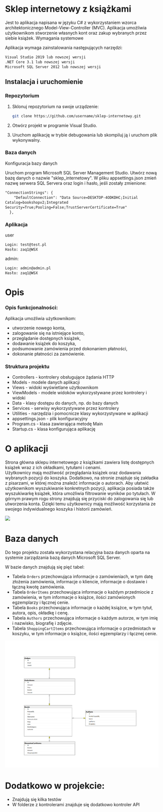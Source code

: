 ﻿# Sklep internetowy z książkami

Jest to aplikacja napisana w języku C# z wykorzystaniem wzorca architektonicznego Model-View-Controller (MVC). Aplikacja umożliwia użytkownikom stworzenie własnych kont oraz zakup wybranych przez siebie książek.
Wymagania systemowe

Aplikacja wymaga zainstalowania następujących narzędzi:

    Visual Studio 2019 lub nowszej wersji
    .NET Core 3.1 lub nowszej wersji
    Microsoft SQL Server 2012 lub nowszej wersji

## Instalacja i uruchomienie

### Repozytorium
1. Sklonuj repozytorium na swoje urządzenie:
    ```bash
    git clone https://github.com/username/sklep-internetowy.git
    ```

2. Otwórz projekt w programie Visual Studio.
3. Uruchom aplikację w trybie debugowania lub skompiluj ją i uruchom plik wykonywalny.

### Baza danych
Konfiguracja bazy danych

Uruchom program Microsoft SQL Server Management Studio.
Utwórz nową bazę danych o nazwie "sklep_internetowy".
W pliku appsettings.json zmień nazwę serwera SQL Servera oraz login i hasło, jeśli zostały zmienione:
```
"ConnectionStrings": {
    "DefaultConnection": "Data Source=DESKTOP-4ODKDHC;Initial Catalog=bookshopv2;Integrated Security=True;Pooling=False;TrustServerCertificate=True"
  },
```

### Aplikacja
user
```
Login: test@test.pl
Hasło: zaq1@WSX
```

admin:
```
Login: admin@admin.pl
Hasło: zaq1@WSX
```

# Opis

### Opis funkcjonalności:

Aplikacja umożliwia użytkownikom:
- utworzenie nowego konta,
- zalogowanie się na istniejące konto,
- przeglądanie dostępnych książek,
- dodawanie książek do koszyka,
- podsumowanie zamówienia przed dokonaniem płatności,
- dokonanie płatności za zamówienie.

### Struktura projektu
- Controllers - kontrolery obsługujące żądania HTTP
- Models - modele danych aplikacji
- Views - widoki wyświetlane użytkownikom
- ViewModels - modele widoków wykorzystywane przez kontrolery i widoki
- Data - klasy dostępu do danych, np. do bazy danych
- Services - serwisy wykorzystywane przez kontrolery
- Utilities - narzędzia i pomocnicze klasy wykorzystywane w aplikacji
- appsettings.json - plik konfiguracyjny
- Program.cs - klasa zawierająca metodę Main
- Startup.cs - klasa konfigurująca aplikację

# O aplikacji
Strona główna sklepu internetowego z książkami zawiera listę dostępnych książek wraz z ich okładkami, tytułami i cenami.  
Użytkownicy mają możliwość przeglądania książek oraz dodawania wybranych pozycji do koszyka.
Dodatkowo, na stronie znajduje się zakładka z pisarzami, w której można znaleźć informacje o autorach.
Aby ułatwić użytkownikom wyszukiwanie konkretnych pozycji, aplikacja posiada także wyszukiwarkę książek, która umożliwia filtrowanie wyników po tytułach.
W górnym prawym rogu strony znajdują się przyciski do zalogowania się lub utworzenia konta. Dzięki temu użytkownicy mają możliwość korzystania ze swojego indywidualnego koszyka i historii zamówień.

<img src="https://github.com/DawidMalarzWSEI/BookShop/blob/master/BookShop/Images/app.png">

# Baza danych
Do tego projektu została wykorzystana relacyjna baza danych oparta na systemie zarządzania bazą danych Microsoft SQL Server.

W bazie danych znajdują się pięć tabel:

- Tabela `Orders` przechowująca informacje o zamówieniach, w tym datę złożenia zamówienia, informacje o kliencie, informacje o dostawie i łączną kwotę zamówienia.
- Tabela `OrderItems` przechowująca informacje o każdym przedmiocie z zamówienia, w tym informacje o książce, ilości zamówionych egzemplarzy i łącznej cenie.
- Tabela `Books` przechowująca informacje o każdej książce, w tym tytuł, autora, opis, okładkę i cenę.
- Tabela `Authors` przechowująca informacje o każdym autorze, w tym imię i nazwisko, biografię i zdjęcie.
- Tabela `ShoppingCartItems` przechowująca informacje o przedmiotach w koszyku, w tym informacje o książce, ilości egzemplarzy i łącznej cenie.

<img src="https://github.com/DawidMalarzWSEI/BookShop/blob/master/BookShop/Images/db.png">


# Dodatkowo w projekcie:
- Znajdują się kilka testów
- W folderze z kontrolerami znajduje się dodatkowo kontroler API